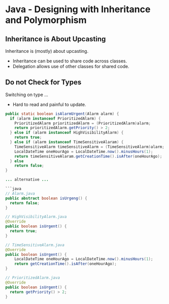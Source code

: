 # Java - Designing with Inheritance and Polymorphism

## Inheritance is About Upcasting

Inheritance is (mostly) about upcasting.

* Inheritance can be used to share code across classes.
* Delegation allows use of other classes for shared code.

## Do not Check for Types

Switching on type ...

* Hard to read and painful to update.

```java
public static boolean isAlarmUrgent(Alarm alarm) {
  if (alarm instanceof PrioritizedAlarm) {
    PrioritizedAlarm prioritizedAlarm = (PrioritizedAlarm)alarm;
    return prioritizedAlarm.getPriority() > 2;
  } else if (alarm instanceof HighVisibilityAlarm) {
    return true;
  } else if (alarm instanceof TimeSensitiveAlaram) {
    TimeSensitiveAlarm timeSensitiveAlarm = (TimeSensitiveAlarm)alarm;
    LocalDateTime oneHourAgo = LocalDateTime.now().minusHours(1);
    return timeSensitiveAlaram.getCreationTime().isAfter(oneHourAgo);
  } else
    return false;
}

... alternative ...

```java
// Alarm.java
public abstract boolean isUrgeng() {
  return false;
}

// HighVisibilityAlarm.java
@Override
public boolean isUrgent() {
  return true;
}

// TimeSensitiveAlarm.java
@Override
public boolean isUrgent() {
    LocalDateTime oneHourAgo = LocalDateTime.now().minusHours(1);
    return getCreationTime().isAfter(oneHourAgo);  
}

// PrioritizedAlarm.java
@Override
public boolean isUrgent() {
  return getPriority() > 2;
}
```
